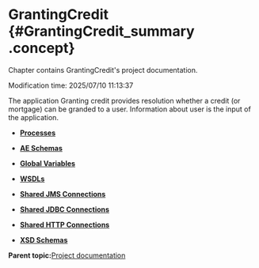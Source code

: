 # GrantingCredit {#GrantingCredit_summary .concept}

Chapter contains GrantingCredit's project documentation.

Modification time: 2025/07/10 11:13:37

The application Granting credit provides resolution whether a credit \(or mortgage\) can be granded to a user. Information about user is the input of the application.

-   **[Processes](../../../../../modules/demo_Enterprise/dita/projects/GrantingCredit/common/process.md)**  

-   **[AE Schemas](../../../../../modules/demo_Enterprise/dita/projects/GrantingCredit/common/aeschema.md)**  

-   **[Global Variables](../../../../../modules/demo_Enterprise/dita/projects/GrantingCredit/common/substvar.md)**  

-   **[WSDLs](../../../../../modules/demo_Enterprise/dita/projects/GrantingCredit/common/wsdl.md)**  

-   **[Shared JMS Connections](../../../../../modules/demo_Enterprise/dita/projects/GrantingCredit/common/sharedjmscon.md)**  

-   **[Shared JDBC Connections](../../../../../modules/demo_Enterprise/dita/projects/GrantingCredit/common/sharedjdbc.md)**  

-   **[Shared HTTP Connections](../../../../../modules/demo_Enterprise/dita/projects/GrantingCredit/common/sharedhttp.md)**  

-   **[XSD Schemas](../../../../../modules/demo_Enterprise/dita/projects/GrantingCredit/common/xsd.md)**  


**Parent topic:**[Project documentation](../../../../../modules/demo_Enterprise/dita/projects/projects.md)

